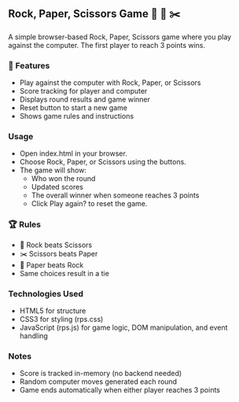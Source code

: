 ## Rock, Paper, Scissors Game 🗻 📄 ✂️

A simple browser-based Rock, Paper, Scissors game where you play against the computer. The first player to reach 3 points wins.

### 🚀 Features
- Play against the computer with Rock, Paper, or Scissors
- Score tracking for player and computer
- Displays round results and game winner
- Reset button to start a new game
- Shows game rules and instructions

### Usage
- Open index.html in your browser.
- Choose Rock, Paper, or Scissors using the buttons.
- The game will show:
  - Who won the round
  - Updated scores
  - The overall winner when someone reaches 3 points
  - Click Play again? to reset the game.

### 🏆 Rules
- 🗻 Rock beats Scissors
- ✂️ Scissors beats Paper
- 📄 Paper beats Rock
- Same choices result in a tie

### Technologies Used
- HTML5 for structure
- CSS3 for styling (rps.css)
- JavaScript (rps.js) for game logic, DOM manipulation, and event handling

### Notes
- Score is tracked in-memory (no backend needed)
- Random computer moves generated each round
- Game ends automatically when either player reaches 3 points
